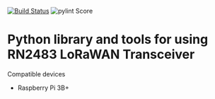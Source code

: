 [![Build Status](https://travis-ci.org/alexantoniades/python-RN2483.svg?branch=master)](https://travis-ci.org/alexantoniades/python-RN2483)
![pylint Score](https://mperlet.github.io/pybadge/badges/10.00.svg)
# Python library and tools for using RN2483 LoRaWAN Transceiver

Compatible devices
- Raspberry Pi 3B+
